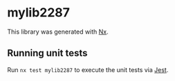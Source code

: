 # mylib2287

This library was generated with [Nx](https://nx.dev).

## Running unit tests

Run `nx test mylib2287` to execute the unit tests via [Jest](https://jestjs.io).
